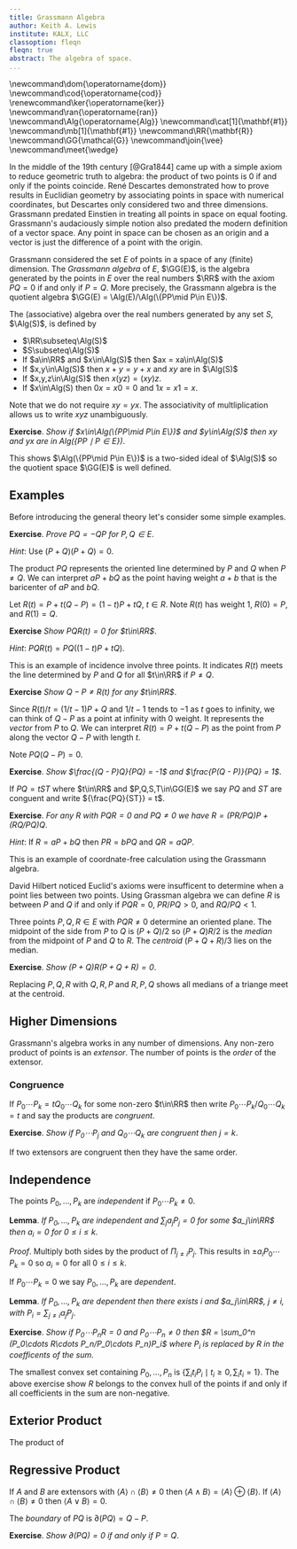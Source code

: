 ```yaml
---
title: Grassmann Algebra
author: Keith A. Lewis
institute: KALX, LLC
classoption: fleqn
fleqn: true
abstract: The algebra of space.
...
```


\newcommand\dom{\operatorname{dom}}
\newcommand\cod{\operatorname{cod}}
\renewcommand\ker{\operatorname{ker}}
\newcommand\ran{\operatorname{ran}}
\newcommand\Alg{\operatorname{Alg}}
\newcommand\cat[1]{\mathbf{#1}}
\newcommand\mb[1]{\mathbf{#1}}
\newcommand\RR{\mathbf{R}}
\newcommand\GG{\mathcal{G}}
\newcommand\join{\vee}
\newcommand\meet{\wedge}

In the middle of the 19th century [@Gra1844] came up with a simple axiom
to reduce geometric truth to algebra: the product of two points is 0
if and only if the points coincide. René Descartes demonstrated how
to prove results in Euclidian geometry by associating points in space
with numerical coordinates, but Descartes only considered two and three
dimensions.  Grassmann predated Einstien in treating all points in space
on equal footing.  Grassmann's audaciously simple notion also predated the
modern definition of a vector space. Any point in space can be chosen as
an origin and a vector is just the difference of a point with the origin.

Grassmann considered the set $E$ of points in a space of any (finite) dimension.
The _Grassmann algebra_ of $E$, $\GG(E)$, is the algebra
generated by the points in $E$ over the real numbers $\RR$ with the axiom $PQ = 0$
if and only if $P = Q$. More precisely, the Grassmann algebra is the quotient algebra
$\GG(E) = \Alg(E)/\Alg(\{PP\mid P\in E\})$.

The (associative) algebra over the real numbers generated by any set $S$, $\Alg(S)$, is defined by

- $\RR\subseteq\Alg(S)$
- $S\subseteq\Alg(S)$
- If $a\in\RR$ and $x\in\Alg(S)$ then $ax = xa\in\Alg(S)$
- If $x,y\in\Alg(S)$ then $x + y = y + x$ and $xy$ are in $\Alg(S)$
- If $x,y,z\in\Alg(S)$ then $x(yz) = (xy)z$.
- If $x\in\Alg(S) then $0x = x0 = 0$ and $1x = x1 = x$.

Note that we do not require $xy = yx$. The associativity of multliplication
allows us to write $xyz$ unambiguously.

__Exercise__. _Show if $x\in\Alg(\{PP\mid P\in E\})$ and $y\in\Alg(S)$
then $xy$ and $yx$ are in $Alg(\{PP\mid P\in E\})$_.

This shows $\Alg(\{PP\mid P\in E\})$ is a two-sided ideal of $\Alg(S)$ so the quotient
space $\GG(E)$ is well defined.

## Examples

Before introducing the general theory let's consider some simple examples.

__Exercise__. _Prove $PQ = -QP$ for $P,Q\in E$_.

_Hint_: Use $(P + Q)(P + Q) = 0$.

The product $PQ$ represents the oriented line determined
by $P$ and $Q$ when $P\not=Q$.
We can interpret $aP + bQ$ as the point
having weight $a + b$ that is the baricenter of $aP$ and $bQ$.

Let $R(t) = P + t(Q - P) = (1 - t)P + tQ$, $t\in R$.
Note $R(t)$ has weight 1, $R(0) = P$, and $R(1) = Q$.

__Exercise__ _Show $PQR(t) = 0$ for $t\in\RR$_.

_Hint_: $PQR(t) = PQ((1 - t)P + tQ)$.

This is an example of incidence involve three points. It indicates $R(t)$
meets the line determined by $P$ and $Q$ for all $t\in\RR$ if $P\not=Q$.

__Exercise__ _Show $Q - P\not= R(t)$ for any $t\in\RR$_.

Since $R(t)/t = (1/t - 1)P + Q$ and $1/t - 1$ tends to $-1$ as $t$ goes
to infinity, we can think of $Q - P$ as a point at infinity with $0$
weight.  It represents the _vector_ from $P$ to $Q$. We can interpret
$R(t) = P + t(Q - P)$ as the point from $P$ along the vector $Q - P$
with length $t$.

Note $PQ(Q - P) = 0$.

__Exercise__. _Show $\frac{(Q - P)Q}{PQ} = -1$ and $\frac{P(Q - P)}{PQ} = 1$_.

If $PQ = tST$ where $t\in\RR$ and $P,Q,S,T\in\GG(E)$ we say $PQ$ and $ST$ are
conguent and write ${\frac{PQ}{ST}} = t$.

__Exercise__. _For any $R$ with $PQR = 0$ and $PQ\not=0$ we have $R = (PR/PQ)P + (RQ/PQ)Q$_.

_Hint_: If $R = aP + bQ$ then $PR = bPQ$ and $QR = aQP$.

This is an example of coordnate-free calculation using the Grassmann algebra.

David Hilbert noticed Euclid's axioms were insufficent to determine when
a point lies between two points. Using Grassman algebra we can define $R$
is between $P$ and $Q$ if and only if $PQR = 0$, $PR/PQ > 0$, and $RQ/PQ < 1$.

Three points $P,Q,R\in E$ with $PQR\not=0$ determine an oriented plane. The
midpoint of the side from $P$ to $Q$ is ${(P + Q)/2}$ so
${(P + Q)R/2}$ is the _median_ from
the midpoint of $P$ and $Q$ to $R$.
The _centroid_ $(P + Q + R)/3$ lies on the median.

__Exercise__. _Show $(P + Q)R(P + Q + R) = 0$_.

Replacing $P,Q,R$ with $Q,R,P$ and $R,P,Q$ shows all medians of a triange meet at the centroid.

## Higher Dimensions

Grassmann's algebra works in any number of dimensions.
Any non-zero product of points is an _extensor_. 
The number of points is the _order_ of the extensor.

### Congruence

If $P_0\cdots P_k = tQ_0\cdots Q_k$ for some non-zero $t\in\RR$ then
write $P_0\cdots P_k/Q_0\cdots Q_k = t$ and say the
products are _congruent_.

__Exercise__. _Show if $P_0\cdots P_j$ and $Q_0\cdots Q_k$ are congruent
then $j = k$_.

If two extensors are congruent then they have the same order.

## Independence

The points $P_0,\ldots,P_k$ are _independent_ if $P_0\cdots P_k\not=0$.

__Lemma__. _If $P_0,\ldots,P_k$ are independent and
$\sum_j a_j P_j = 0$ for some $a_j\in\RR$ then $a_i = 0$ for $0\le i\le k$_.

_Proof_. Multiply both sides by the product of $\Pi_{j\not=i} P_j$.
This results in $\pm a_i P_0\cdots P_k = 0$ so $a_i = 0$ for all $0\le i\le k$.

If $P_0\cdots P_k=0$ we say $P_0,\ldots,P_k$ are _dependent_.

__Lemma__. _If $P_0,\ldots,P_k$ are dependent then there exists $i$ 
and $a_j\in\RR$, $j\not=i$, with
$P_i = \sum_{j\not=i} a_jP_j$_.

__Exercise__. _Show if $P_0\cdots P_nR = 0$ and $P_0\cdots P_n\not=0$ then
$R = \sum_0^n (P_0\cdots R\cdots P_n/P_0\cdots P_n)P_i$ where
$P_i$ is replaced by $R$ in the coefficents of the sum_.

The smallest convex set containing $P_0,\ldots,P_n$
is $\{\sum_i t_i P_i\mid t_i\ge0,\sum_i t_i = 1\}$.
The above exercise show $R$ belongs to the convex hull of the points if and only if
all coefficients in the sum are non-negative.

## Exterior Product

The product of  

## Regressive Product

If  $A$ and $B$ are extensors with $\langle A\rangle \cap \langle B\rangle \not= 0$ 
then $\langle A\wedge B\rangle = \langle A\rangle \oplus \langle B\rangle$.
If $\langle A\rangle \cap \langle B\rangle \not= 0$ 
then $\langle A\vee B\rangle = 0$.


The _boundary_ of $PQ$ is $\partial(PQ) = Q - P$.

__Exercise__. _Show $\partial(PQ) = 0$ if and only if $P = Q$_.

